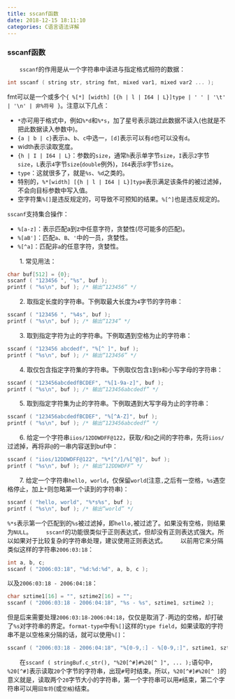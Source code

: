 ```yaml
---
title: sscanf函数
date: 2018-12-15 18:11:10
categories: C语言语法详解
---
```

### sscanf函数

&emsp;&emsp;`sscanf`的作用是从一个字符串中读进与指定格式相符的数据：

``` cpp
int sscanf ( string str, string fmt, mixed var1, mixed var2 ... );
```

fmt可以是一个或多个`{ %[*] [width] [{h | l | I64 | L}]type | ' ' | '\t' | '\n' | 非%符号 }`。注意以下几点：

- `*`亦可用于格式中，例如`%*d`和`%*s`，加了星号表示跳过此数据不读入(也就是不把此数据读入参数中)。
- `{a | b | c}`表示`a`、`b`、`c`中选一，`[d]`表示可以有`d`也可以没有`d`。
- width表示读取宽度。
- `{h | I | I64 | L}`：参数的`size`，通常`h`表示单字节`size`，`I`表示`2`字节`size`，`L`表示`4`字节`size`(`double`例外)，`I64`表示`8`字节`size`。
- `type`：这就很多了，就是`%s`、`%d`之类的。
- 特别的，`%*[width] [{h | l | I64 | L}]type`表示满足该条件的被过滤掉，不会向目标参数中写入值。
- 空字符集`%[]`是违反规定的，可导致不可预知的结果。`%[^]`也是违反规定的。

`sscanf`支持集合操作：

- `%[a-z]`：表示匹配a到z中任意字符，贪婪性(尽可能多的匹配)。
- `%[aB']`：匹配`a`、`B`、`'`中的一员，贪婪性。
- `%[^a]`：匹配非`a`的任意字符，贪婪性。

&emsp;&emsp;1. 常见用法：

``` cpp
char buf[512] = {0};
sscanf ( "123456 ", "%s", buf );
printf ( "%s\n", buf ); /* 输出“123456” */
```

&emsp;&emsp;2. 取指定长度的字符串。下例取最大长度为`4`字节的字符串：

``` cpp
sscanf ( "123456 ", "%4s", buf );
printf ( "%s\n", buf ); /* 输出“1234” */
```

&emsp;&emsp;3. 取到指定字符为止的字符串。下例取遇到空格为止的字符串：

``` cpp
sscanf ( "123456 abcdedf", "%[^ ]", buf );
printf ( "%s\n", buf ); /* 输出“123456” */
```

&emsp;&emsp;4. 取仅包含指定字符集的字符串。下例取仅包含`1`到`9`和小写字母的字符串：

``` cpp
sscanf ( "123456abcdedfBCDEF", "%[1-9a-z]", buf );
printf ( "%s\n", buf ); /* 输出“123456abcdedf” */
```

&emsp;&emsp;5. 取到指定字符集为止的字符串。下例取遇到大写字母为止的字符串：

``` cpp
sscanf ( "123456abcdedfBCDEF", "%[^A-Z]", buf );
printf ( "%s\n", buf ); /* 输出“123456abcdedf” */
```

&emsp;&emsp;6. 给定一个字符串`iios/12DDWDFF@122`，获取`/`和`@`之间的字符串，先将`iios/`过滤掉，再将非`@`的一串内容送到buf中：

``` cpp
sscanf ( "iios/12DDWDFF@122", "%*[^/]/%[^@]", buf );
printf ( "%s\n", buf ); /* 输出“12DDWDFF” */
```

&emsp;&emsp;7. 给定一个字符串`hello, world`，仅保留`world`(注意`,`之后有一空格，`%s`遇空格停止，加上`*`则忽略第一个读到的字符串)：

``` cpp
sscanf ( "hello, world", "%*s%s", buf );
printf ( "%s\n", buf ); /* 输出“world” */
```

`%*s`表示第一个匹配到的`%s`被过滤掉，即`hello,`被过滤了。如果没有空格，则结果为`NULL`。
&emsp;&emsp;`sscanf`的功能很类似于正则表达式，但却没有正则表达式强大。所以如果对于比较复杂的字符串处理，建议使用正则表达式。
&emsp;&emsp;以前用它来分隔类似这样的字符串`2006:03:18`：

``` cpp
int a, b, c;
sscanf ( "2006:03:18", "%d:%d:%d", a, b, c );
```

以及`2006:03:18 - 2006:04:18`：

``` cpp
char sztime1[16] = "", sztime2[16] = "";
sscanf ( "2006:03:18 - 2006:04:18", "%s - %s", sztime1, sztime2 );
```

但是后来需要处理`2006:03:18-2006:04:18`，仅仅是取消了`-`两边的空格，却打破了`%s`对字符串的界定。`format-type`中有`%[]`这样的`type field`，如果读取的字符串不是以空格来分隔的话，就可以使用`%[]`：

``` cpp
sscanf ( "2006:03:18 - 2006:04:18", "%[0-9,:] - %[0-9,:]", sztime1, sztime2 ); /* 逗号表示“0-9”和“:” */
```

&emsp;&emsp;在`sscanf ( stringBuf.c_str(), "%20[^#]#%20[^ ]", ... );`语句中，`%20[^#]`表示读取`20`个字节的字符串，出现`#`号时结束。所以，`%20[^#]#%20[^ ]`的意义就是，读取两个`20`字节大小的字符串，第一个字符串可以用`#`结束，第二个字符串可以用`回车符`(或`空格`)结束。